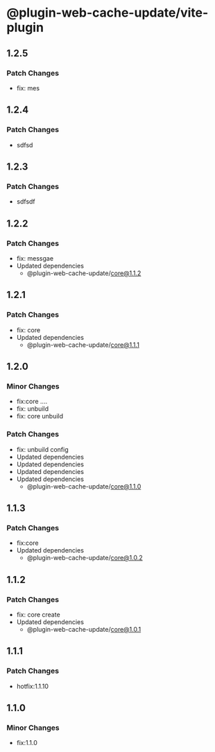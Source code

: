 # @plugin-web-cache-update/vite-plugin

## 1.2.5

### Patch Changes

- fix: mes

## 1.2.4

### Patch Changes

- sdfsd

## 1.2.3

### Patch Changes

- sdfsdf

## 1.2.2

### Patch Changes

- fix: messgae
- Updated dependencies
  - @plugin-web-cache-update/core@1.1.2

## 1.2.1

### Patch Changes

- fix: core
- Updated dependencies
  - @plugin-web-cache-update/core@1.1.1

## 1.2.0

### Minor Changes

- fix:core ....
- fix: unbuild
- fix: core unbuild

### Patch Changes

- fix: unbuild config
- Updated dependencies
- Updated dependencies
- Updated dependencies
- Updated dependencies
  - @plugin-web-cache-update/core@1.1.0

## 1.1.3

### Patch Changes

- fix:core
- Updated dependencies
  - @plugin-web-cache-update/core@1.0.2

## 1.1.2

### Patch Changes

- fix: core create
- Updated dependencies
  - @plugin-web-cache-update/core@1.0.1

## 1.1.1

### Patch Changes

- hotfix:1.1.10

## 1.1.0

### Minor Changes

- fix:1.1.0
